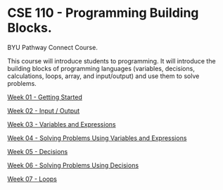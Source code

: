 # CSE 110 - Programming Building Blocks.
 BYU Pathway Connect Course.
 
 This course will introduce students to programming. It will introduce the building blocks of programming languages (variables, decisions, calculations, loops, array, and input/output) and use them to solve problems.

[Week 01 - Getting Started](https://github.com/felipesud/programming-building-blocks/tree/master/week01_getting_started) 

[Week 02 - Input / Output](https://github.com/felipesud/programming-building-blocks/tree/master/week02_input_output) 

[Week 03 - Variables and Expressions](https://github.com/felipesud/programming-building-blocks/tree/master/week03_variables_expressions) 

[Week 04 - Solving Problems Using Variables and Expressions](https://github.com/felipesud/programming-building-blocks/tree/master/week04_solving_problems_variables_expressions)

[Week 05 - Decisions](https://github.com/felipesud/programming-building-blocks/tree/master/week05_decisions)

[Week 06 - Solving Problems Using Decisions](https://github.com/felipesud/programming-building-blocks/tree/master/week06_solving_problems_decisions)

[Week 07 - Loops](https://github.com/felipesud/programming-building-blocks/tree/master/week07_loops)

